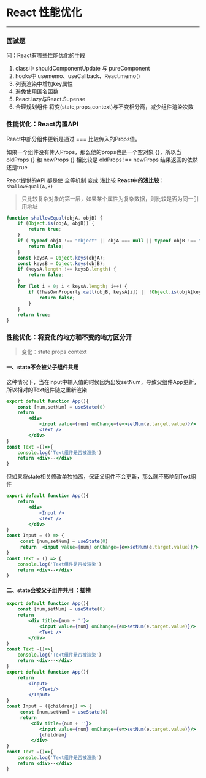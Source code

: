 # React 性能优化
---
### 面试题
问：React有哪些性能优化的手段
1. class中 shouldComponentUpdate 与 pureComponent 
2. hooks中 usememo、useCallback、React.memo()
3. 列表渲染中增加key属性
4. 避免使用匿名函数
5. React.lazy与React.Supense
6. 合理规划组件 将变(state,props,context)与不变相分离，减少组件渲染次数
### 性能优化：React内置API
React中部分组件更新是通过 === 比较传入的Props值。 <br/>

如果一个组件没有传入Props，那么他的props也是一个空对象 {}，所以当oldProps {} 和 newProps {} 相比较是 oldProps !== newProps 结果返回的依然还是true <br/>

React提供的API 都是使 全等机制 变成 浅比较
**React中的浅比较：**`shallowEqual(A,B)`
> 只比较复杂对象的第一层，如果某个属性为复杂数据，则比较是否为同一引用地址
```javascript
function shallowEqual(objA, objB) {
    if (Object.is(objA, objB)) {
        return true;
    }
    if ( typeof objA !== "object" || objA === null || typeof objB !== "object" || objB === null){
        return false;
    }
    const keysA = Object.keys(objA);
    const keysB = Object.keys(objB);
    if (keysA.length !== keysB.length) {
        return false;
    }
    for (let i = 0; i < keysA.length; i++) {
        if (!hasOwnProperty.call(objB, keysA[i]) || !Object.is(objA[keysA[i]], objB[keysA[i]])) {
            return false;
        }
    }
    return true;
}
```
### 性能优化：将变化的地方和不变的地方区分开
> 变化：state props context
#### 一、state不会被父子组件共用
这种情况下，当在input中输入值的时候因为出发setNum，导致父组件App更新，所以相对的Text组件随之重新渲染
```jsx
export default function App(){
    const [num,setNum] = useState(0)
    return
        <div>
            <input value={num} onChange={e=>setNum(e.target.value)}/>
            <Text />
        </div>
}
const Text =()=>{
    console.log('Text组件是否被渲染')
    return <div>--</div>
}
```
但如果将state相关修改单独抽离，保证父组件不会更新，那么就不影响到Text组件
```jsx
export default function App(){
    return
        <div>
            <Input />
            <Text />
        </div>
}
const Input = () => {
     const [num,setNum] = useState(0)
     return  <input value={num} onChange={e=>setNum(e.target.value)}/>
}
const Text = () => {
    console.log('Text组件是否被渲染')
    return <div>--</div>
}
```
#### 二、state会被父子组件共用 ：插槽
```jsx
export default function App(){
    const [num,setNum] = useState(0)
    return
        <div title={num + ''}>
            <input value={num} onChange={e=>setNum(e.target.value)}/>
            <Text />
        </div>
}
const Text =()=>{
    console.log('Text组件是否被渲染')
    return <div>--</div>
}
export default function App(){
    return 
        <Input>
            <Text/>
        </Input>
}
const Input = ({children}) => {
     const [num,setNum] = useState(0)
     return  
         <div title={num + ''}>
            <input value={num} onChange={e=>setNum(e.target.value)}/>
            {children}
         </div>
}
const Text =()=>{
    console.log('Text组件是否被渲染')
    return <div>--</div>
}
```